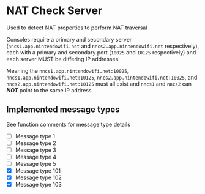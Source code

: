 # NAT Check Server
Used to detect NAT properties to perform NAT traversal

Consoles require a primary and secondary server (`nncs1.app.nintendowifi.net` and `nncs2.app.nintendowifi.net` respectively), each with a primary and secondary port (`10025` and `10125` respectively) and each server MUST be differing IP addresses.

Meaning the `nncs1.app.nintendowifi.net:10025`, `nncs1.app.nintendowifi.net:10125`, `nncs2.app.nintendowifi.net:10025`, and `nncs2.app.nintendowifi.net:10125` must all exist and `nncs1` and `nncs2` can _**NOT**_ point to the same IP address

## Implemented message types
See function comments for message type details

- [ ] Message type 1
- [ ] Message type 2
- [ ] Message type 3
- [ ] Message type 4
- [ ] Message type 5
- [x] Message type 101
- [x] Message type 102
- [x] Message type 103